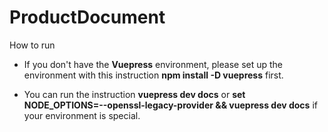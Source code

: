# ProductDocument

How to run


- If you don't have the **Vuepress** environment, please set up the environment with this instruction **npm install -D vuepress** first.

- You can run the instruction **vuepress dev docs** or **set NODE_OPTIONS=--openssl-legacy-provider && vuepress dev docs** if your environment is special.
